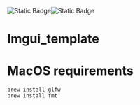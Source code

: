 ![Static Badge](https://img.shields.io/badge/Platform-Apple_silicon-blue)![Static Badge](https://img.shields.io/badge/Ubuntu_x64-orange)



# Imgui_template



# MacOS requirements

```shell
brew install glfw
brew install fmt
```

